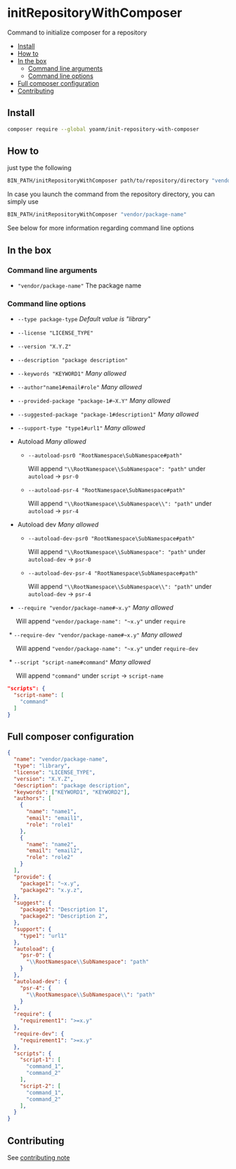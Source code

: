 # initRepositoryWithComposer

Command to initialize composer for a repository

  * [Install](#install)
  * [How to](#how-to)
  * [In the box](#in-the-box)
    * [Command line arguments](#in-the-box-command-line-arguments)
    * [Command line options](#in-the-box-command-line-options)
  * [Full composer configuration](#full-composer-configuration)
  * [Contributing](#contributing)

## Install
```bash
composer require --global yoanm/init-repository-with-composer
```

## How to

just type the following
```bash
BIN_PATH/initRepositoryWithComposer path/to/repository/directory "vendor/package-name"
```

In case you launch the command from the repository directory, you can simply use 
```bash
BIN_PATH/initRepositoryWithComposer "vendor/package-name"
```

See below for more information regarding command line options

## In the box

<a name="in-the-box-command-line-arguments"></a>
### Command line arguments

  * `"vendor/package-name"` The package name

<a name="in-the-box-command-line-options"></a>
### Command line options

  * `--type package-type` *Default value is "library"*
  * `--license "LICENSE_TYPE"`
  * `--version "X.Y.Z"`
  * `--description "package description"`
  * `--keywords "KEYWORD1"` *Many allowed*
  * `--author"name1#email#role"` *Many allowed*  
  * `--provided-package "package-1#~X.Y"` *Many allowed*
  * `--suggested-package "package-1#description1"` *Many allowed*
  * `--support-type "type1#url1"` *Many allowed*
  * Autoload *Many allowed*
    
    * `--autoload-psr0 "RootNamespace\SubNamespace#path"`
    
      Will append `"\\RootNamespace\\SubNamespace": "path"` under `autoload` -> `psr-0` 
    * `--autoload-psr-4 "RootNamespace\SubNamespace#path"` 
    
      Will append `"\\RootNamespace\\SubNamespace\\": "path"` under `autoload` -> `psr-4` 

  * Autoload dev *Many allowed*
    
    * `--autoload-dev-psr0 "RootNamespace\SubNamespace#path"`
    
      Will append `"\\RootNamespace\\SubNamespace": "path"` under `autoload-dev` -> `psr-0` 
    * `--autoload-dev-psr-4 "RootNamespace\SubNamespace#path"` 
    
      Will append `"\\RootNamespace\\SubNamespace\\": "path"` under `autoload-dev` -> `psr-4` 

  * `--require "vendor/package-name#~x.y"` *Many allowed*
    
      Will append `"vendor/package-name": "~x.y"` under `require`

  * `--require-dev "vendor/package-name#~x.y"` *Many allowed*
    
      Will append `"vendor/package-name": "~x.y"` under `require-dev`
  
  * `--script "script-name#command"` *Many allowed*
  
      Will append `"command"` under `script` -> `script-name` 

```json
"scripts": {
  "script-name": [
    "command"
  ]
}
```

## Full composer configuration

```json
{
  "name": "vendor/package-name",
  "type": "library",
  "license": "LICENSE_TYPE",
  "version": "X.Y.Z",
  "description": "package description",
  "keywords": ["KEYWORD1", "KEYWORD2"],
  "authors": [
    {
      "name": "name1",
      "email": "email1",
      "role": "role1"
    },
    {
      "name": "name2",
      "email": "email2",
      "role": "role2"
    }
  ],
  "provide": {
    "package1": "~x.y",
    "package2": "x.y.z",
  },
  "suggest": {
    "package1": "Description 1",
    "package2": "Description 2",
  },
  "support": {
    "type1": "url1"
  },
  "autoload": {
    "psr-0": {
      "\\RootNamespace\\SubNamespace": "path"
    }
  },
  "autoload-dev": {
    "psr-4": {
      "\\RootNamespace\\SubNamespace\\": "path"
    }
  },
  "require": {
    "requirement1": ">=x.y"
  },
  "require-dev": {
    "requirement1": ">=x.y"
  },
  "scripts": {
    "script-1": [
      "command_1",
      "command_2"
    ],
    "script-2": [
      "command_1",
      "command_2"
    ],
  }
}

```

## Contributing
See [contributing note](./CONTRIBUTING.md)
